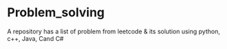 # Problem_solving
A repository has a list of problem  from leetcode & its solution using python, c++, Java, Cand C#
